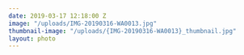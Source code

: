 ```yaml
---
date: 2019-03-17 12:18:00 Z
image: "/uploads/IMG-20190316-WA0013.jpg"
thumbnail-image: "/uploads/{IMG-20190316-WA0013}_thumbnail.jpg"
layout: photo
---
```


